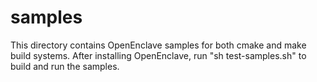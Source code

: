 samples
=======

This directory contains OpenEnclave samples for both cmake and make
build systems. After installing OpenEnclave, run 
"sh test-samples.sh" to build and run the samples.


